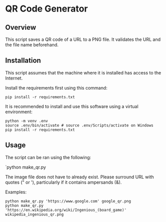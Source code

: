 # QR Code Generator #

## Overview ##
This script saves a QR code of a URL to a PNG file. It validates the URL and the file name beforehand.

## Installation ##

This script assumes that the machine where it is installed has access to the Internet.

Install the requirements first using this command:

`pip install -r requirements.txt`

It is recommended to install and use this software using a virtual environment:

```
python -m venv .env
source .env/bin/activate # source .env/Scripts/activate on Windows
pip install -r requirements.txt
```

## Usage ##

The script can be ran using the following:

`python make_qr.py <URL> <output file name>

The image file does not have to already exist. Please surround URL with quotes (" or '), particularly if it contains ampersands (&).

Examples:

```
python make_qr.py 'https://www.google.com' google_qr.png
python make_qr.py 'https://en.wikipedia.org/wiki/Ingenious_(board_game)' wikipedia_ingenious_qr.png
```
